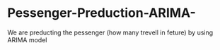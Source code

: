 # Pessenger-Preduction-ARIMA-
We are preducting the pessenger (how many trevell in feture) by using ARIMA model
